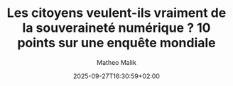 ---
layout: post
title: "Les citoyens veulent-ils vraiment de la souveraineté numérique ? 10 points sur une enquête mondiale"
link: https://legrandcontinent.eu/fr/2025/09/25/souverainete-technologique-10-points/
author: "Matheo Malik"
published_date: "25/09/2025"
description: "Dans l’Union européenne, au Royaume-Uni, aux États-Unis ou au Japon, la souveraineté technologique s’est désormais imposée comme une priorité politique incontournable. Mais qu’en pense réellement l’opinion publique ? Un vaste sondage mené dans six pays montre une sensibilité profonde au sujet — mais expose des divergences potentiellement bloquantes."
language: "fr_FR"
categories: "articles"
tags: "numérique"
og-tags: "numérique"
date: "2025-09-27T16:30:59+02:00"
permalink: /:categories/:year/:month/:day/:title/
---